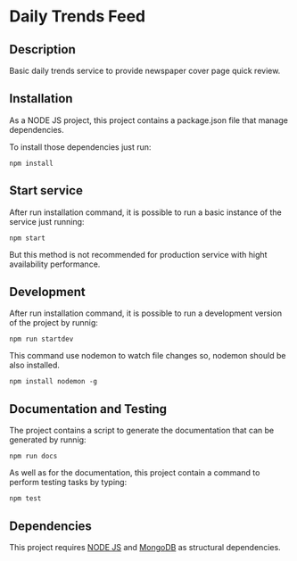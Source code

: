 # Daily Trends Feed


## Description
Basic daily trends service to provide newspaper cover page quick review.


## Installation
As a NODE JS project, this project contains a package.json file that manage dependencies.

To install those dependencies just run:
````
npm install
````


## Start service
After run installation command, it is possible to run a basic instance of the service just running:
````
npm start
````
But this method is not recommended for production service with hight availability performance.


## Development
After run installation command, it is possible to run a development version of the project by runnig:
````
npm run startdev
````
This command use nodemon to watch file changes so, nodemon should be also installed.
````
npm install nodemon -g
````


## Documentation and Testing
The project contains a script to generate the documentation that can be generated by runnig:
````
npm run docs
````

As well as for the documentation, this project contain a command to perform testing tasks by typing:
````
npm test
````


## Dependencies
This project requires [NODE JS](https://nodejs.org/en/) and [MongoDB](https://www.mongodb.com/) as structural dependencies.


